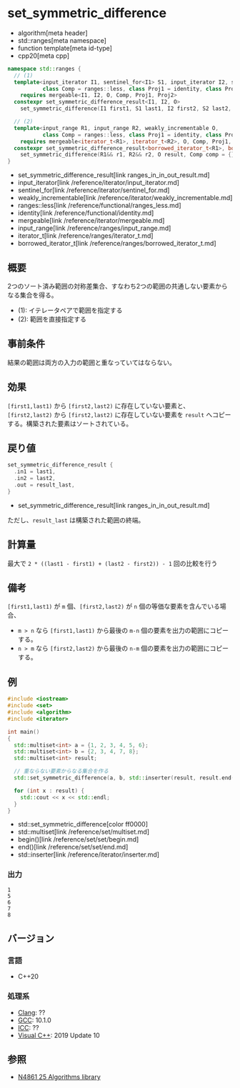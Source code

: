 # set_symmetric_difference
* algorithm[meta header]
* std::ranges[meta namespace]
* function template[meta id-type]
* cpp20[meta cpp]

```cpp
namespace std::ranges {
  // (1)
  template<input_iterator I1, sentinel_for<I1> S1, input_iterator I2, sentinel_for<I2> S2, weakly_incrementable O,
           class Comp = ranges::less, class Proj1 = identity, class Proj2 = identity>
    requires mergeable<I1, I2, O, Comp, Proj1, Proj2>
  constexpr set_symmetric_difference_result<I1, I2, O>
    set_symmetric_difference(I1 first1, S1 last1, I2 first2, S2 last2, O result, Comp comp = {}, Proj1 proj1 = {}, Proj2 proj2 = {});

  // (2)
  template<input_range R1, input_range R2, weakly_incrementable O,
           class Comp = ranges::less, class Proj1 = identity, class Proj2 = identity>
    requires mergeable<iterator_t<R1>, iterator_t<R2>, O, Comp, Proj1, Proj2>
  constexpr set_symmetric_difference_result<borrowed_iterator_t<R1>, borrowed_iterator_t<R2>, O>
    set_symmetric_difference(R1&& r1, R2&& r2, O result, Comp comp = {}, Proj1 proj1 = {}, Proj2 proj2 = {});
}
```
* set_symmetric_difference_result[link ranges_in_in_out_result.md] 
* input_iterator[link /reference/iterator/input_iterator.md]
* sentinel_for[link /reference/iterator/sentinel_for.md]
* weakly_incrementable[link /reference/iterator/weakly_incrementable.md]
* ranges::less[link /reference/functional/ranges_less.md]
* identity[link /reference/functional/identity.md]
* mergeable[link /reference/iterator/mergeable.md]
* input_range[link /reference/ranges/input_range.md]
* iterator_t[link /reference/ranges/iterator_t.md]
* borrowed_iterator_t[link /reference/ranges/borrowed_iterator_t.md]

## 概要
2つのソート済み範囲の対称差集合、すなわち2つの範囲の共通しない要素からなる集合を得る。

* (1): イテレータペアで範囲を指定する
* (2): 範囲を直接指定する


## 事前条件
結果の範囲は両方の入力の範囲と重なっていてはならない。


## 効果
`[first1,last1)` から `[first2,last2)` に存在していない要素と、`[first2,last2)` から `[first2,last2)` に存在していない要素を `result` へコピーする。構築された要素はソートされている。


## 戻り値
```cpp
set_symmetric_difference_result {
  .in1 = last1,
  .in2 = last2,
  .out = result_last,
}
```
* set_symmetric_difference_result[link ranges_in_in_out_result.md] 

ただし、`result_last` は構築された範囲の終端。 


## 計算量
最大で `2 * ((last1 - first1) + (last2 - first2)) - 1` 回の比較を行う


## 備考
`[first1,last1)` が `m` 個、`[first2,last2)` が `n` 個の等価な要素を含んでいる場合、

- `m > n` なら `[first1,last1)` から最後の `m-n` 個の要素を出力の範囲にコピーする。
- `n > m` なら `[first2,last2)` から最後の `n-m` 個の要素を出力の範囲にコピーする。


## 例
```cpp example
#include <iostream>
#include <set>
#include <algorithm>
#include <iterator>

int main()
{
  std::multiset<int> a = {1, 2, 3, 4, 5, 6};
  std::multiset<int> b = {2, 3, 4, 7, 8};
  std::multiset<int> result;

  // 重ならない要素からなる集合を作る
  std::set_symmetric_difference(a, b, std::inserter(result, result.end()));

  for (int x : result) {
    std::cout << x << std::endl;
  }
}
```
* std::set_symmetric_difference[color ff0000]
* std::multiset[link /reference/set/multiset.md]
* begin()[link /reference/set/set/begin.md]
* end()[link /reference/set/set/end.md]
* std::inserter[link /reference/iterator/inserter.md]

### 出力
```
1
5
6
7
8
```

## バージョン
### 言語
- C++20

### 処理系
- [Clang](/implementation.md#clang): ??
- [GCC](/implementation.md#gcc): 10.1.0
- [ICC](/implementation.md#icc): ??
- [Visual C++](/implementation.md#visual_cpp): 2019 Update 10

## 参照
- [N4861 25 Algorithms library](https://timsong-cpp.github.io/cppwp/n4861/algorithms)
